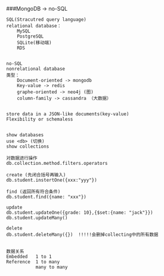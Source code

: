 ###MongoDB -> no-SQL
	
	
	SQL(Stracutred query language)
	relational database：
		MySQL
		PostgreSQL
		SQLite(移动端)
		RDS
	
	
	no-SQL
	nonrelational database
	类型：
		Document-oriented -> mongodb
		Key-value -> redis
		graphe-oriented -> neo4j (图)
		column-family -> cassandra （大数据）
		
	
	store data in a JSON-like documents(key-value)
	Flexibility or schemaless
	
	
	show databases
	use <db> (切换)
	show collections
	
	对数据进行操作
	db.collection.method.filters.operators
	
	create (先闭合括号再输入)
	db.student.instertOne({xxx:"yyy"})
	
	find (返回所有符合条件)
	db.student.find({name: "xxx"})
	
	update
	db.student.updateOne({grade: 10},{$set:{name: "jack"}})
	db.student.updateMany()
	
	delete
	db.student.deleteMany({})  !!!!!会删掉collecting中的所有数据


	数据关系
	Embedded   1 to 1
	Reference  1 to many
	           many to many

			   